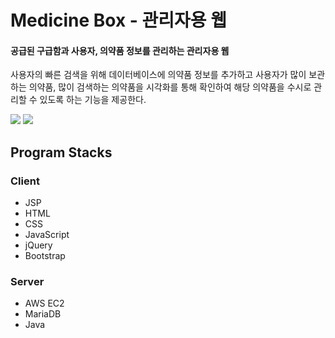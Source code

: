 # Medicine Box - 관리자용 웹
#### 공급된 구급함과 사용자, 의약품 정보를 관리하는 관리자용 웹
사용자의 빠른 검색을 위해 데이터베이스에 의약품 정보를 추가하고 사용자가 많이 보관하는 의약품, 많이 검색하는 의약품을 시각화를 통해
확인하여 해당 의약품을 수시로 관리할 수 있도록 하는 기능을 제공한다.

<img src="이미지 링크" width="너비 " height="높이">
<img src="이미지 링크" width="너비 " height="높이">

## Program Stacks
### Client
* JSP
* HTML
* CSS
* JavaScript
* jQuery
* Bootstrap

### Server
* AWS EC2
* MariaDB
* Java
